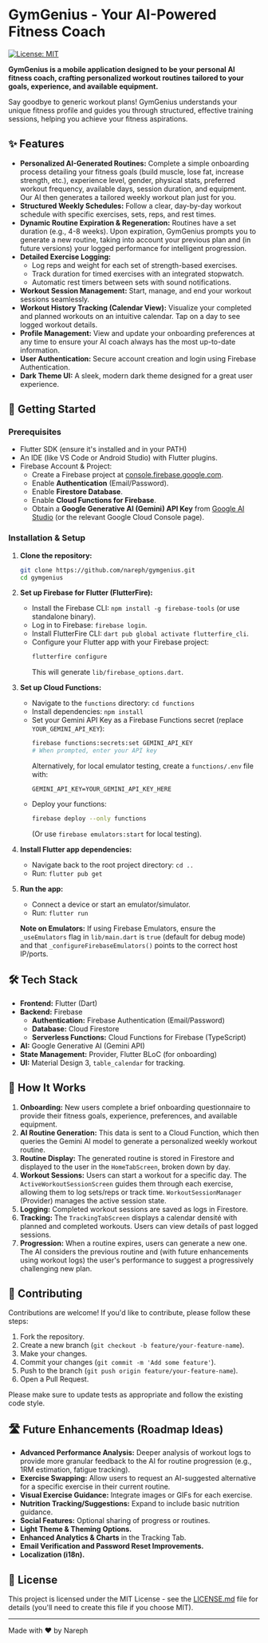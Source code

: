# GymGenius - Your AI-Powered Fitness Coach

[![License: MIT](https://img.shields.io/badge/License-MIT-yellow.svg)](https://opensource.org/licenses/MIT)

**GymGenius is a mobile application designed to be your personal AI fitness coach, crafting personalized workout routines tailored to your goals, experience, and available equipment.**

Say goodbye to generic workout plans! GymGenius understands your unique fitness profile and guides you through structured, effective training sessions, helping you achieve your fitness aspirations.

## ✨ Features

*   **Personalized AI-Generated Routines:** Complete a simple onboarding process detailing your fitness goals (build muscle, lose fat, increase strength, etc.), experience level, gender, physical stats, preferred workout frequency, available days, session duration, and equipment. Our AI then generates a tailored weekly workout plan just for you.
*   **Structured Weekly Schedules:** Follow a clear, day-by-day workout schedule with specific exercises, sets, reps, and rest times.
*   **Dynamic Routine Expiration & Regeneration:** Routines have a set duration (e.g., 4-8 weeks). Upon expiration, GymGenius prompts you to generate a new routine, taking into account your previous plan and (in future versions) your logged performance for intelligent progression.
*   **Detailed Exercise Logging:**
    *   Log reps and weight for each set of strength-based exercises.
    *   Track duration for timed exercises with an integrated stopwatch.
    *   Automatic rest timers between sets with sound notifications.
*   **Workout Session Management:** Start, manage, and end your workout sessions seamlessly.
*   **Workout History Tracking (Calendar View):** Visualize your completed and planned workouts on an intuitive calendar. Tap on a day to see logged workout details.
*   **Profile Management:** View and update your onboarding preferences at any time to ensure your AI coach always has the most up-to-date information.
*   **User Authentication:** Secure account creation and login using Firebase Authentication.
*   **Dark Theme UI:** A sleek, modern dark theme designed for a great user experience.

## 🚀 Getting Started

### Prerequisites

*   Flutter SDK (ensure it's installed and in your PATH)
*   An IDE (like VS Code or Android Studio) with Flutter plugins.
*   Firebase Account & Project:
    *   Create a Firebase project at [console.firebase.google.com](https://console.firebase.google.com/).
    *   Enable **Authentication** (Email/Password).
    *   Enable **Firestore Database**.
    *   Enable **Cloud Functions for Firebase**.
    *   Obtain a **Google Generative AI (Gemini) API Key** from [Google AI Studio](https://aistudio.google.com/app/apikey) (or the relevant Google Cloud Console page).

### Installation & Setup

1.  **Clone the repository:**
    ```bash
    git clone https://github.com/nareph/gymgenius.git 
    cd gymgenius
    ```

2.  **Set up Firebase for Flutter (FlutterFire):**
    *   Install the Firebase CLI: `npm install -g firebase-tools` (or use standalone binary).
    *   Log in to Firebase: `firebase login`.
    *   Install FlutterFire CLI: `dart pub global activate flutterfire_cli`.
    *   Configure your Flutter app with your Firebase project:
        ```bash
        flutterfire configure
        ```
        This will generate `lib/firebase_options.dart`.

3.  **Set up Cloud Functions:**
    *   Navigate to the `functions` directory: `cd functions`
    *   Install dependencies: `npm install`
    *   Set your Gemini API Key as a Firebase Functions secret (replace `YOUR_GEMINI_API_KEY`):
        ```bash
        firebase functions:secrets:set GEMINI_API_KEY
        # When prompted, enter your API key
        ```
        Alternatively, for local emulator testing, create a `functions/.env` file with:
        ```
        GEMINI_API_KEY=YOUR_GEMINI_API_KEY_HERE
        ```
    *   Deploy your functions:
        ```bash
        firebase deploy --only functions
        ```
        (Or use `firebase emulators:start` for local testing).

4.  **Install Flutter app dependencies:**
    *   Navigate back to the root project directory: `cd ..`
    *   Run: `flutter pub get`

5.  **Run the app:**
    *   Connect a device or start an emulator/simulator.
    *   Run: `flutter run`

    **Note on Emulators:** If using Firebase Emulators, ensure the `_useEmulators` flag in `lib/main.dart` is `true` (default for debug mode) and that `_configureFirebaseEmulators()` points to the correct host IP/ports.

## 🛠️ Tech Stack

*   **Frontend:** Flutter (Dart)
*   **Backend:** Firebase
    *   **Authentication:** Firebase Authentication (Email/Password)
    *   **Database:** Cloud Firestore
    *   **Serverless Functions:** Cloud Functions for Firebase (TypeScript)
*   **AI:** Google Generative AI (Gemini API)
*   **State Management:** Provider, Flutter BLoC (for onboarding)
*   **UI:** Material Design 3, `table_calendar` for tracking.

## 📖 How It Works

1.  **Onboarding:** New users complete a brief onboarding questionnaire to provide their fitness goals, experience, preferences, and available equipment.
2.  **AI Routine Generation:** This data is sent to a Cloud Function, which then queries the Gemini AI model to generate a personalized weekly workout routine.
3.  **Routine Display:** The generated routine is stored in Firestore and displayed to the user in the `HomeTabScreen`, broken down by day.
4.  **Workout Sessions:** Users can start a workout for a specific day. The `ActiveWorkoutSessionScreen` guides them through each exercise, allowing them to log sets/reps or track time. `WorkoutSessionManager` (Provider) manages the active session state.
5.  **Logging:** Completed workout sessions are saved as logs in Firestore.
6.  **Tracking:** The `TrackingTabScreen` displays a calendar densité with planned and completed workouts. Users can view details of past logged sessions.
7.  **Progression:** When a routine expires, users can generate a new one. The AI considers the previous routine and (with future enhancements using workout logs) the user's performance to suggest a progressively challenging new plan.

## 🤝 Contributing

Contributions are welcome! If you'd like to contribute, please follow these steps:

1.  Fork the repository.
2.  Create a new branch (`git checkout -b feature/your-feature-name`).
3.  Make your changes.
4.  Commit your changes (`git commit -m 'Add some feature'`).
5.  Push to the branch (`git push origin feature/your-feature-name`).
6.  Open a Pull Request.

Please make sure to update tests as appropriate and follow the existing code style.

## 🛣️ Future Enhancements (Roadmap Ideas)

*   **Advanced Performance Analysis:** Deeper analysis of workout logs to provide more granular feedback to the AI for routine progression (e.g., 1RM estimation, fatigue tracking).
*   **Exercise Swapping:** Allow users to request an AI-suggested alternative for a specific exercise in their current routine.
*   **Visual Exercise Guidance:** Integrate images or GIFs for each exercise.
*   **Nutrition Tracking/Suggestions:** Expand to include basic nutrition guidance.
*   **Social Features:** Optional sharing of progress or routines.
*   **Light Theme & Theming Options.**
*   **Enhanced Analytics & Charts** in the Tracking Tab.
*   **Email Verification and Password Reset Improvements.**
*   **Localization (i18n).**

## 📄 License

This project is licensed under the MIT License - see the [LICENSE.md](LICENSE.md) file for details (you'll need to create this file if you choose MIT).

---

Made with ❤️ by Nareph 